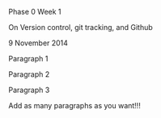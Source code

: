Phase 0 Week 1

On Version control, git tracking, and Github

9 November 2014

Paragraph 1

Paragraph 2

Paragraph 3

Add as many paragraphs as you want!!!
